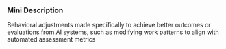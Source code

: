 ### Mini Description

Behavioral adjustments made specifically to achieve better outcomes or evaluations from AI systems, such as modifying work patterns to align with automated assessment metrics
